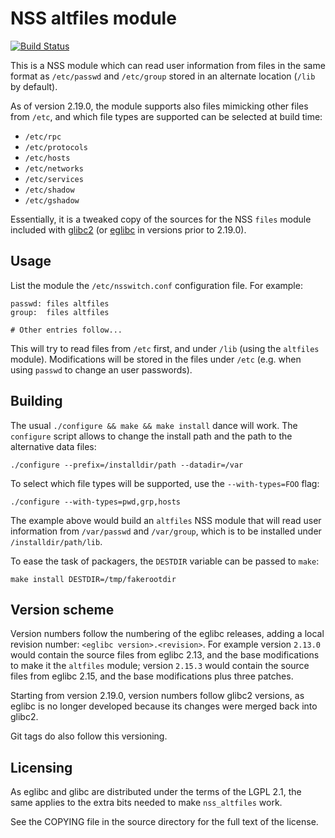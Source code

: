 NSS altfiles module
===================

[![Build Status](https://drone.io/github.com/aperezdc/nss-altfiles/status.png)](https://drone.io/github.com/aperezdc/nss-altfiles/latest)

This is a NSS module which can read user information from files
in the same format as `/etc/passwd` and `/etc/group` stored in an
alternate location (`/lib` by default).

As of version 2.19.0, the module supports also files mimicking
other files from `/etc`, and which file types are supported can
be selected at build time:

- `/etc/rpc`
- `/etc/protocols`
- `/etc/hosts`
- `/etc/networks`
- `/etc/services`
- `/etc/shadow`
- `/etc/gshadow`

Essentially, it is a tweaked copy of the sources for the NSS
`files` module included with [glibc2](http://www.gnu.org/software/libc/)
(or [eglibc](http://www.eglibc.org) in versions prior to 2.19.0).

Usage
-----

List the module the `/etc/nsswitch.conf` configuration file.
For example:

    passwd: files altfiles
    group:  files altfiles

    # Other entries follow...

This will try to read files from `/etc` first, and under
`/lib` (using the `altfiles` module). Modifications will be
stored in the files under `/etc` (e.g. when using `passwd`
to change an user passwords).

Building
--------

The usual `./configure && make && make install` dance will
work. The `configure` script allows to change the install
path and the path to the alternative data files:

    ./configure --prefix=/installdir/path --datadir=/var

To select which file types will be supported, use the
`--with-types=FOO` flag:

    ./configure --with-types=pwd,grp,hosts

The example above would build an `altfiles` NSS module that
will read user information from `/var/passwd` and `/var/group`,
which is to be installed under `/installdir/path/lib`.

To ease the task of packagers, the `DESTDIR` variable can
be passed to `make`:

    make install DESTDIR=/tmp/fakerootdir

Version scheme
--------------

Version numbers follow the numbering of the eglibc releases,
adding a local revision number: `<eglibc version>.<revision>`.
For example version `2.13.0` would contain the source files
from eglibc 2.13, and the base modifications to make it the
`altfiles` module; version `2.15.3` would contain the source
files from eglibc 2.15, and the base modifications plus three
patches.

Starting from version 2.19.0, version numbers follow glibc2
versions, as eglibc is no longer developed because its changes
were merged back into glibc2.

Git tags do also follow this versioning.

Licensing
---------

As eglibc and glibc are distributed under the terms of the
LGPL 2.1, the same applies to the extra bits needed to make
`nss_altfiles` work.

See the COPYING file in the source directory for the full
text of the license.

